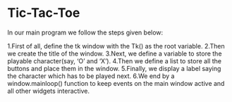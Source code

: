 # Tic-Tac-Toe


In our main program we follow the steps given below:

1.First of all, define the tk window with the Tk() as the root variable.
2.Then we create the title of the window.
3.Next, we define a variable to store the playable character(say, ‘O’ and ‘X’).
4.Then we define a list to store all the buttons and place them in the window.
5.Finally, we display a label saying the character which has to be played next.
6.We end by a window.mainloop() function to keep events on the main window active and all other widgets interactive.
